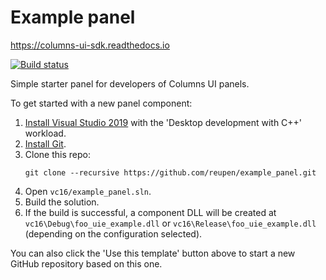 # Example panel

https://columns-ui-sdk.readthedocs.io

[![Build status](https://reupen.visualstudio.com/Columns%20UI/_apis/build/status/reupen.example_panel?branchName=master)](https://reupen.visualstudio.com/Columns%20UI/_build/latest?definitionId=4&branchName=master)

Simple starter panel for developers of Columns UI panels.

To get started with a new panel component:

1. [Install Visual Studio 2019](https://visualstudio.microsoft.com/downloads/) with the 'Desktop development with C++' workload.
2. [Install Git](https://git-scm.com/downloads).
3. Clone this repo:
   ```shell
   git clone --recursive https://github.com/reupen/example_panel.git
   ```
4. Open `vc16/example_panel.sln`.
5. Build the solution.
6. If the build is successful, a component DLL will be created at `vc16\Debug\foo_uie_example.dll` or `vc16\Release\foo_uie_example.dll` (depending on the configuration selected).

You can also click the 'Use this template' button above to start a new GitHub repository based on this one.
